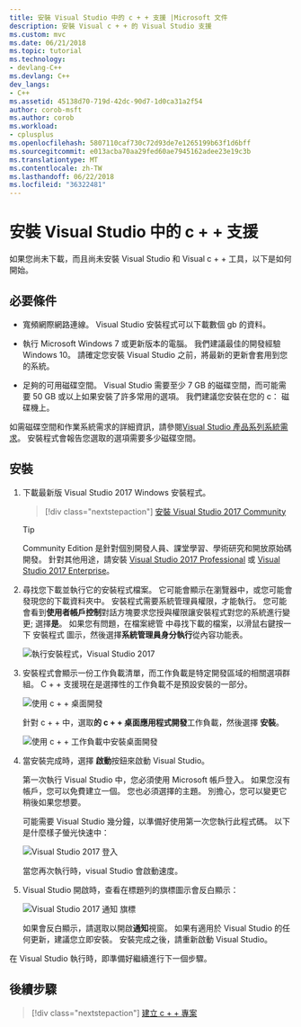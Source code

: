 ```yaml
---
title: 安裝 Visual Studio 中的 c + + 支援 |Microsoft 文件
description: 安裝 Visual c + + 的 Visual Studio 支援
ms.custom: mvc
ms.date: 06/21/2018
ms.topic: tutorial
ms.technology:
- devlang-C++
ms.devlang: C++
dev_langs:
- C++
ms.assetid: 45138d70-719d-42dc-90d7-1d0ca31a2f54
author: corob-msft
ms.author: corob
ms.workload:
- cplusplus
ms.openlocfilehash: 5807110caf730c72d93de7e1265199b63f1d6bff
ms.sourcegitcommit: e013acba70aa29fed60ae7945162adee23e19c3b
ms.translationtype: MT
ms.contentlocale: zh-TW
ms.lasthandoff: 06/22/2018
ms.locfileid: "36322481"
---
```

# <a name="install-c-support-in-visual-studio"></a>安裝 Visual Studio 中的 c + + 支援

如果您尚未下載，而且尚未安裝 Visual Studio 和 Visual c + + 工具，以下是如何開始。

## <a name="prerequisites"></a>必要條件

- 寬頻網際網路連線。 Visual Studio 安裝程式可以下載數個 gb 的資料。

- 執行 Microsoft Windows 7 或更新版本的電腦。 我們建議最佳的開發經驗 Windows 10。 請確定您安裝 Visual Studio 之前，將最新的更新會套用到您的系統。

- 足夠的可用磁碟空間。 Visual Studio 需要至少 7 GB 的磁碟空間，而可能需要 50 GB 或以上如果安裝了許多常用的選項。 我們建議您安裝在您的 c： 磁碟機上。

如需磁碟空間和作業系統需求的詳細資訊，請參閱[Visual Studio 產品系列系統需求](/visualstudio/productinfo/vs2017-system-requirements-vs)。 安裝程式會報告您選取的選項需要多少磁碟空間。

## <a name="installation"></a>安裝

1. 下載最新版 Visual Studio 2017 Windows 安裝程式。

   > [!div class="nextstepaction"]
   > <a target="frameTarget" href="https://visualstudio.microsoft.com/downloads/?utm_medium=microsoft&utm_source=docs.microsoft.com&utm_campaign=button+cta&utm_content=download+vs2017">安裝 Visual Studio 2017 Community</a>

   >[!Tip]
   > Community Edition 是針對個別開發人員、課堂學習、學術研究和開放原始碼開發。 針對其他用途，請安裝 <a target="frameTarget" href="https://visualstudio.microsoft.com/downloads/?utm_medium=microsoft&utm_source=docs.microsoft.com&utm_campaign=button+cta&utm_content=download+vs2017">Visual Studio 2017 Professional</a> 或 <a target="frameTarget" href="https://visualstudio.microsoft.com/downloads/?utm_medium=microsoft&utm_source=docs.microsoft.com&utm_campaign=button+cta&utm_content=download+vs2017">Visual Studio 2017 Enterprise</a>。

1. 尋找您下載並執行它的安裝程式檔案。 它可能會顯示在瀏覽器中，或您可能會發現您的下載資料夾中。 安裝程式需要系統管理員權限，才能執行。 您可能會看到**使用者帳戶控制**對話方塊要求您授與權限讓安裝程式對您的系統進行變更; 選擇**是**。 如果您有問題，在檔案總管 中尋找下載的檔案，以滑鼠右鍵按一下 安裝程式 圖示，然後選擇**系統管理員身分執行**從內容功能表。

   ![執行安裝程式，Visual Studio 2017](../build/media/vscpp-concierge-run-installer.gif "執行 Visual Studio 安裝程式")

1. 安裝程式會顯示一份工作負載清單，而工作負載是特定開發區域的相關選項群組。 C + + 支援現在是選擇性的工作負載不是預設安裝的一部分。

   ![使用 c + + 桌面開發](../build/media/desktop-development-with-cpp.png "的 c + + 桌面應用程式開發")

    針對 c + + 中，選取**的 c + + 桌面應用程式開發**工作負載，然後選擇 **安裝**。

   ![使用 c + + 工作負載中安裝桌面開發](../build/media/vscpp-concierge-choose-workload.gif "安裝桌面開發搭配 c + + 的工作負載")

1. 當安裝完成時，選擇 **啟動**按鈕來啟動 Visual Studio。

   第一次執行 Visual Studio 中，您必須使用 Microsoft 帳戶登入。 如果您沒有帳戶，您可以免費建立一個。 您也必須選擇的主題。 別擔心，您可以變更它稍後如果您想要。 

   可能需要 Visual Studio 幾分鐘，以準備好使用第一次您執行此程式碼。 以下是什麼樣子螢光快速中：

   ![Visual Studio 2017 登入](../build/media/vscpp-quickstart-first-run.gif "Visual Studio 2017 登入")

   當您再次執行時，visual Studio 會啟動速度。

1. Visual Studio 開啟時，查看在標題列的旗標圖示會反白顯示：

   ![Visual Studio 2017 通知 旗標](../build/media/vscpp-first-start-page-flag.png "Visual Studio 2017 通知 旗標")

   如果會反白顯示，請選取以開啟**通知**視窗。 如果有適用於 Visual Studio 的任何更新，建議您立即安裝。 安裝完成之後，請重新啟動 Visual Studio。

在 Visual Studio 執行時，即準備好繼續進行下一個步驟。

## <a name="next-steps"></a>後續步驟

> [!div class="nextstepaction"]
> [建立 c + + 專案](vscpp-step-1-create.md)

<iframe src="" height="0" width="0" frameborder="0" name="frameTarget" />
